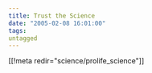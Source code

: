 ```yaml
---
title: Trust the Science
date: "2005-02-08 16:01:00"
tags:
untagged
---
```

[[!meta redir="science/prolife_science"]]
